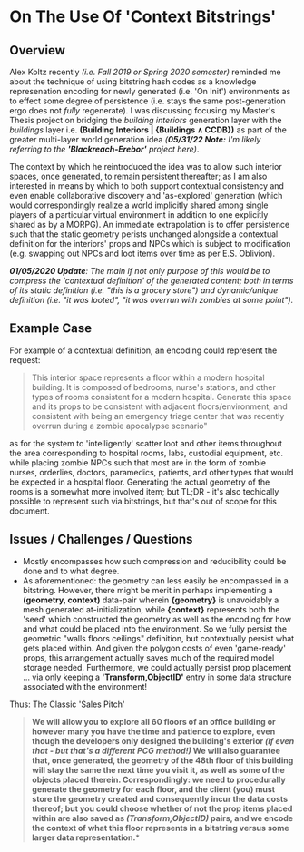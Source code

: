 
# On The Use Of 'Context Bitstrings'

## Overview

Alex Koltz recently *(i.e. Fall 2019 or Spring 2020 semester)* reminded me about the technique of using bitstring hash codes as a knowledge represenation encoding for newly generated (i.e. 'On Init') environments as to effect some degree of persistence (i.e. stays the same post-generation ergo does not *fully* regenerate). I was discussing focusing my Master's Thesis project on bridging the *building interiors* generation layer with the *buildings* layer i.e. **(Building Interiors | {Buildings ∧ CCDB})** as part of the greater multi-layer world generation idea *(**05/31/22 Note:** I'm likely referring to the **'Blackreach-Erebor'** project here)*. 

The context by which he reintroduced the idea was to allow such interior spaces, once generated, to remain persistent thereafter; as I am also interested in means by which to both support contextual consistency and even enable collaborative discovery and 'as-explored' generation (which would correspondingly realize a world implicitly shared among single players of a particular virtual environment in addition to one explicitly shared as by a MORPG). An immediate extrapolation is to offer persistence such that the static geometry perists unchanged alongside a contextual definition for the interiors' props and NPCs which is subject to modification (e.g. swapping out NPCs and loot items over time as per E.S. Oblivion).

***01/05/2020 Update**: The main if not only purpose of this would be to compress the 'contextual definition' of the generated content; both in terms of its static definition (i.e. "this is a grocery store") and dynamic/unique definition (i.e. "it was looted", "it was overrun with zombies at some point").*

## Example Case

For example of a contextual definition, an encoding could represent the request:
> This interior space represents a floor within a modern hospital building. It is composed of bedrooms, nurse's stations, and other types of rooms consistent for a modern hospital. Generate this space and its props to be consistent with adjacent floors/environment; and consistent with being an emergency triage center that was recently overrun during a zombie apocalypse scenario"

as for the system to 'intelligently' scatter loot and other items throughout the area corresponding to hospital rooms, labs, custodial equipment, etc. while placing zombie NPCs such that most are in the form of zombie nurses, orderlies, doctors, paramedics, patients, and other types that would be expected in a hospital floor. Generating the actual geometry of the rooms is a somewhat more involved item; but TL;DR - it's also techically possible to represent such via bitstrings, but that's out of scope for this document.

## Issues / Challenges / Questions

* Mostly encompasses how such compression and reducibility could be done and to what degree. 
* As aforementioned: the geometry can less easily be encompassed in a bitstring. However, there might be merit in perhaps implementing a **(geometry, context)** data-pair wherein **{geometry}** is unavoidably a mesh generated at-initialization, while **{context}** represents both the 'seed' which constructed the geometry as well as the encoding for how and what could be placed into the environment. So we fully persist the geometric "walls floors ceilings" definition, but contextually persist what gets placed within. And given the polygon costs of even 'game-ready' props, this arrangement actually saves much of the required model storage needed. Furthermore, we could actually persist prop placement … via only keeping a **'Transform,ObjectID'** entry in some data structure associated with the environment!

Thus: The Classic 'Sales Pitch'

> **We will allow you to explore all 60 floors of an office building or however many you have the time and patience to explore, even though the developers only designed the building's exterior *(if even that - but that's a different PCG method!)* We will also guarantee that, once generated, the geometry of the 48th floor of this building will stay the same the next time you visit it, as well as some of the objects placed therein. Correspondingly: we need to procedurally generate the geometry for each floor, and the client (you) must store the geometry created and consequently incur the data costs thereof; but you could choose whether of not the prop items placed within are also saved as *(Transform,ObjectID)* pairs, and we encode the context of what this floor represents in a bitstring versus some larger data representation.***
